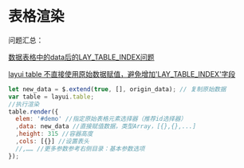 # 表格渲染

问题汇总：

[数据表格中的data后的LAY_TABLE_INDEX问题](https://fly.layui.com/jie/33633/)

[layui table 不直接使用原始数据赋值，避免增加'LAY_TABLE_INDEX'字段](https://www.jianshu.com/p/f787526d3d8c)

```js
let new_data = $.extend(true, [], origin_data); // 复制原始数据
var table = layui.table;
//执行渲染
table.render({
  elem: '#demo' //指定原始表格元素选择器（推荐id选择器）
  ,data: new_data //直接赋值数据，类型Array，[{},{},...]
  ,height: 315 //容器高度
  ,cols: [{}] //设置表头
  //,…… //更多参数参考右侧目录：基本参数选项
});
```
